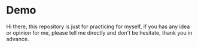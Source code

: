 # Demo

Hi there, this repository is just for practicing for myself, if you has any idea or opinion for me,
please tell me directly and don't be hesitate, thank you in advance.
